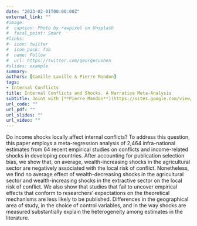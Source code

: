 ```yaml
---
date: "2023-02-01T00:00:00Z"
external_link: ""
#image:
#  caption: Photo by rawpixel on Unsplash
#  focal_point: Smart
#links:
#- icon: twitter
#  icon_pack: fab
#  name: Follow
#  url: https://twitter.com/georgecushen
#slides: example
summary: 
authors: [Camille Laville & Pierre Mandon]
tags:
- Internal Conflicts
title: Internal Conflicts and Shocks. A Narrative Meta-Analysis
subtitle: Joint with [**Pierre Mandon**](https://sites.google.com/view/pierremandon). Forthcoming as a World Bank Working Paper.
url_code: ""
url_pdf: ""
url_slides: ""
url_video: ""
---
```


Do income shocks locally affect internal conflicts? To address this question, this paper employs a meta-regression analysis of 2,464 infra-national estimates from 64 recent empirical studies on conflicts and income-related shocks in developing countries. After accounting for publication selection bias, we show that, on average, wealth-increasing shocks in the agricultural sector are negatively associated with the local risk of conflict. Nonetheless, we find no average effect of wealth-decreasing shocks in the agricultural sector and wealth-increasing shocks in the extractive sector on the local risk of conflict. We also show that studies that fail to uncover empirical effects that conform to researchers’ expectations on the theoretical mechanisms are less likely to be published. Differences in the geographical area of study, in the choice of control variables, and in the way shocks are measured substantially explain the heterogeneity among estimates in the literature.
